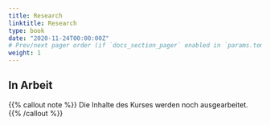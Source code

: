 ```yaml
---
title: Research
linktitle: Research
type: book
date: "2020-11-24T00:00:00Z"
# Prev/next pager order (if `docs_section_pager` enabled in `params.toml`)
weight: 1
---
```


## In Arbeit

{{% callout note %}}
Die Inhalte des Kurses werden noch ausgearbeitet.
{{% /callout %}}
